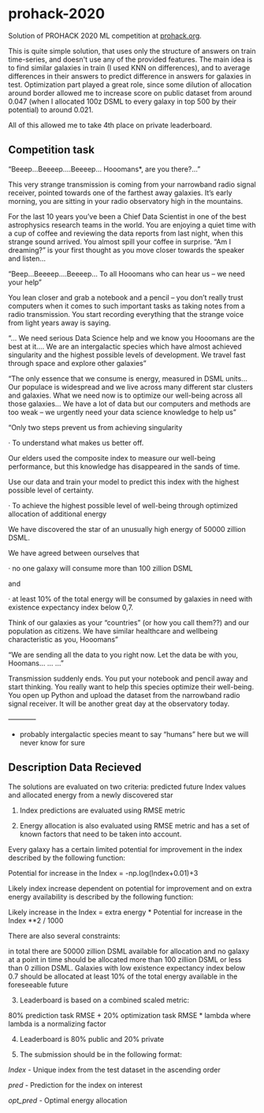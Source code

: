 # prohack-2020
Solution of PROHACK 2020 ML competition at [prohack.org](https://prohack.org).

This is quite simple solution, that uses only the structure of answers on train time-series, and doesn't use any of the provided features. The main idea is to find similar galaxies in train (I used KNN on differences), and to average differences in their answers to predict difference in answers for galaxies in test. Optimization part played a great role, since some dilution of allocation around border allowed me to increase score on public dataset from around 0.047 (when I allocated 100z DSML to every galaxy in top 500 by their potential) to around 0.021.

All of this allowed me to take 4th place on private leaderboard.

## Competition task

“Beeep…Beeeep….Beeeep… Hooomans*, are you there?...”

This very strange transmission is coming from your narrowband radio signal receiver, pointed towards one of the farthest away galaxies. It’s early morning, you are sitting in your radio observatory high in the mountains.

For the last 10 years you’ve been a Chief Data Scientist in one of the best astrophysics research teams in the world. You are enjoying a quiet time with a cup of coffee and reviewing the data reports from last night, when this strange sound arrived. You almost spill your coffee in surprise. “Am I dreaming?” is your first thought as you move closer towards the speaker and listen…

“Beep…Beeeep….Beeeep… To all Hooomans who can hear us – we need your help”

You lean closer and grab a notebook and a pencil – you don’t really trust computers when it comes to such important tasks as taking notes from a radio transmission. You start recording everything that the strange voice from light years away is saying.

“… We need serious Data Science help and we know you Hooomans are the best at it…. We are an intergalactic species which have almost achieved singularity and the highest possible levels of development. We travel fast through space and explore other galaxies”

“The only essence that we consume is energy, measured in DSML units…Our populace is widespread and we live across many different star clusters and galaxies. What we need now is to optimize our well-being across all those galaxies… We have a lot of data but our сomputers and methods are too weak – we urgently need your data science knowledge to help us”

“Only two steps prevent us from achieving singularity

· To understand what makes us better off.

Our elders used the composite index to measure our well-being performance, but this knowledge has disappeared in the sands of time.

Use our data and train your model to predict this index with the highest possible level of certainty.

· To achieve the highest possible level of well-being through optimized allocation of additional energy

We have discovered the star of an unusually high energy of 50000 zillion DSML.

We have agreed between ourselves that 

· no one galaxy will consume more than 100 zillion DSML 

and 

· at least 10% of the total energy will be consumed by galaxies in need with existence expectancy index below 0,7.

Think of our galaxies as your “countries” (or how you call them??) and our population as citizens. We have similar healthcare and wellbeing characteristic as you, Hooomans”

“We are sending all the data to you right now. Let the data be with you, Hoomans… … …”

Transmission suddenly ends. You put your notebook and pencil away and start thinking. You really want to help this species optimize their well-being. You open up Python and upload the dataset from the narrowband radio signal receiver. It will be another great day at the observatory today.

————

* probably intergalactic species meant to say “humans” here but we will never know for sure

## Description Data Recieved

The solutions are evaluated on two criteria: predicted future Index values and allocated energy from a newly discovered star

1) Index predictions are evaluated using RMSE metric

2) Energy allocation is also evaluated using RMSE metric and has a set of known factors that need to be taken into account.

Every galaxy has a certain limited potential for improvement in the index described by the following function:

Potential for increase in the Index = -np.log(Index+0.01)+3

Likely index increase dependent on potential for improvement and on extra energy availability is described by the following function:

Likely increase in the Index = extra energy * Potential for increase in the Index **2 / 1000

There are also several constraints:

in total there are 50000 zillion DSML available for allocation and no galaxy at a point in time should be allocated more than 100 zillion DSML or less than 0 zillion DSML. Galaxies with low existence expectancy index below 0.7 should be allocated at least 10% of the total energy available in the foreseeable future

3) Leaderboard is based on a combined scaled metric:

80% prediction task RMSE + 20% optimization task RMSE * lambda where lambda is a normalizing factor

4) Leaderboard is 80% public and 20% private

5) The submission should be in the following format:

*Index* - Unique index from the test dataset in the ascending order

*pred* - Prediction for the index on interest

*opt_pred* - Optimal energy allocation
